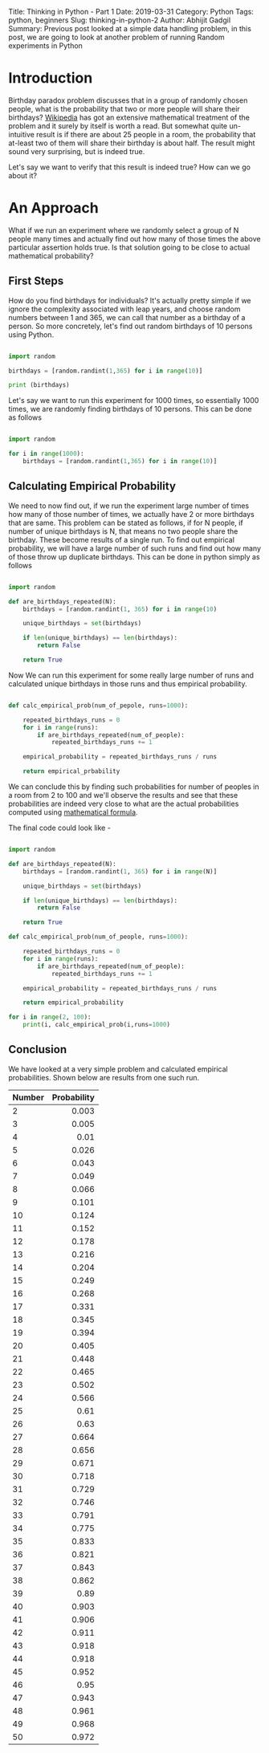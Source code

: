 Title: Thinking in Python - Part 1
Date: 2019-03-31
Category: Python
Tags: python, beginners
Slug: thinking-in-python-2
Author: Abhijit Gadgil
Summary: Previous post looked at a simple data handling problem, in this post, we are going to look at another problem of running Random experiments in Python

# Introduction

Birthday paradox problem discusses that in a group of randomly chosen people, what is the probability that two or more people will share their birthdays? [Wikipedia]() has got an extensive mathematical treatment of the problem and it surely by itself is worth a read. But somewhat quite un-intuitive result is if there are about 25 people in a room, the probability that at-least two of them will share their birthday is about half. The result might sound very surprising, but is indeed true.

Let's say we want to verify that this result is indeed true? How can we go about it?

# An Approach

What if we run an experiment where we randomly select a group of N people many times and actually find out how many of those times the above particular assertion holds true. Is that solution going to be close to actual mathematical probability?


## First Steps

How do you find birthdays for individuals? It's actually pretty simple if we ignore the complexity associated with leap years, and choose random numbers between 1 and 365, we can call that number as a birthday of a person. So more concretely, let's find out random birthdays of 10 persons using Python.

```python

import random

birthdays = [random.randint(1,365) for i in range(10)]

print (birthdays)
```

Let's say we want to run this experiment for 1000 times, so essentially 1000 times, we are randomly finding birthdays of 10 persons. This can be done as follows


```python

import random

for i in range(1000):
	birthdays = [random.randint(1,365) for i in range(10)]

```

## Calculating Empirical Probability

We need to now find out, if we run the experiment large number of times how many of those number of times, we actually have 2 or more birthdays that are same. This problem can be stated as follows, if for N people, if number of unique birthdays is N, that means no two people share the birthday. These become results of a single run. To find out empirical probability, we will have a large number of such runs and find out how many of those throw up duplicate birthdays. This can be done in python simply as follows

```python

import random

def are_birthdays_repeated(N):
    birthdays = [random.randint(1, 365) for i in range(10)

    unique_birthdays = set(birthdays)

    if len(unique_birthdays) == len(birthdays):
        return False

    return True
```

Now We can run this experiment for some really large number of runs and calculated unique birthdays in those runs and thus empirical probability.

```python

def calc_empirical_prob(num_of_pepole, runs=1000):

    repeated_birthdays_runs = 0
    for i in range(runs):
        if are_birthdays_repeated(num_of_people):
            repeated_birthdays_runs += 1

    empirical_probability = repeated_birthdays_runs / runs

    return empirical_prbability

```

We can conclude this by finding such probabilities for number of peoples in a room from 2 to 100 and we'll observe the results and see that these probabilities are indeed very close to what are the actual probabilities computed using [mathematical formula]().

The final code could look like -

```python

import random

def are_birthdays_repeated(N):
    birthdays = [random.randint(1, 365) for i in range(N)]

    unique_birthdays = set(birthdays)

    if len(unique_birthdays) == len(birthdays):
        return False

    return True

def calc_empirical_prob(num_of_people, runs=1000):

    repeated_birthdays_runs = 0
    for i in range(runs):
        if are_birthdays_repeated(num_of_people):
            repeated_birthdays_runs += 1

    empirical_probability = repeated_birthdays_runs / runs

    return empirical_probability

for i in range(2, 100):
    print(i, calc_empirical_prob(i,runs=1000)
```

## Conclusion

We have looked at a very simple problem and calculated empirical probabilities. Shown below are results from one such run.

| Number | Probability |
| -------| -----------:|
|2  | 0.003 |
|3  | 0.005 |
|4  | 0.01 |
|5  | 0.026 |
|6  | 0.043 |
|7  | 0.049 |
|8  | 0.066 |
|9  | 0.101 |
|10 | 0.124 |
|11 | 0.152 |
|12 | 0.178 |
|13 | 0.216 |
|14 | 0.204 |
|15 | 0.249 |
|16 | 0.268 |
|17 | 0.331 |
|18 | 0.345 |
|19 | 0.394 |
|20 | 0.405 |
|21 | 0.448 |
|22 | 0.465 |
|23 | 0.502 |
|24 | 0.566 |
|25 | 0.61 |
|26 | 0.63 |
|27 | 0.664 |
|28 | 0.656 |
|29 | 0.671 |
|30 | 0.718 |
|31 | 0.729 |
|32 | 0.746 |
|33 | 0.791 |
|34 | 0.775 |
|35 | 0.833 |
|36 | 0.821 |
|37 | 0.843 |
|38 | 0.862 |
|39 | 0.89 |
|40 | 0.903 |
|41 | 0.906 |
| 42 | 0.911 |
| 43 | 0.918 |
| 44 | 0.918 |
| 45 | 0.952 |
| 46 | 0.95 |
| 47 | 0.943 |
| 48 | 0.961 |
| 49 | 0.968 |
| 50 | 0.972 |
